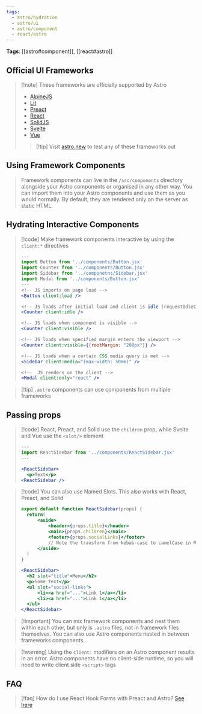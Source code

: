 ```yaml
---
tags:
  - astro/hydration
  - astro/ui
  - astro/component
  - react/astro
---
```

**Tags**: [[astro#component]], [[react#astro]]
## Official UI Frameworks

>[!note] These frameworks are officially supported by Astro
>- [AlpineJS](https://docs.astro.build/en/guides/integrations-guide/alpinejs/)
>- [Lit](https://docs.astro.build/en/guides/integrations-guide/lit/)
>- [Preact](https://docs.astro.build/en/guides/integrations-guide/preact/)
>- [React](https://docs.astro.build/en/guides/integrations-guide/react/)
>- [SolidJS](https://docs.astro.build/en/guides/integrations-guide/solid-js/)
>- [Svelte](https://docs.astro.build/en/guides/integrations-guide/svelte/)
>- [Vue](https://docs.astro.build/en/guides/integrations-guide/vue/)
>>[!tip] Visit [astro.new](astro.new) to test any of these frameworks out

## Using Framework Components

> Framework components can live in the `/src/components` directory alongside your Astro components or organised in any other way. You can import them into your Astro components and use them as you would normally. By default, they are rendered only on the server as static HTML.

## Hydrating Interactive Components

>[!code] Make framework components interactive by using the `client:*` directives
>
>```jsx
>---
>import Button from '../components/Button.jsx'
>import Counter from '../components/Button.jsx'
>import Sidebar from '../componetns/Sidebar.jsx'
>import Modal from '../components/Button.jsx'
>---
><!-- JS imports on page load -->
><Button client:load />
>
><!-- JS loads after initial load and client is idle (requestIdleCallback event fired) -->
><Counter client:idle />
>
><!-- JS loads when component is visible -->
><Counter client:visible />
>
><!-- JS loads when specified margin enters the viewport -->
><Counter client:visible={{rootMargin: "200px"}} />
>
><!-- JS loads when a certain CSS media query is met -->
><Sidebar client:media="(max-width: 50em)" />
>
><!--  JS renders on the client -->
><Modal client:only="react" />
>```

>[!tip] `.astro` components can use components from multiple frameworks

## Passing props

>[!code] React, Preact, and Solid use the `children` prop, while Svelte and Vue use the `<slot/>` element
>
>```jsx
>---
>import ReactSidebar from '../components/ReactSidebar.jsx'
>---
>
><ReactSidebar>
>	<p>Text</p>
><ReactSidebar />
>```

>[!code] You can also use Named Slots. This also works with React, Preact, and Solid
>
>```jsx
>export default function ReactSidebar(props) {
>	return(
>		<aside>
>			<header>{props.title}</header>
>			<main>{props.children}</main>
>			<footer>{props.socialLinks}</footer> 
>			// Note the transform from kebab-case to camelCase in React
>		</aside>
>	)
>}
>
><ReactSidebar>
>	<h2 slot="title">Menu</h2>
>	<p>Some text</p>
>	<ul slot="social-links">
>		<li><a href="...">Link 1</a></li>
>		<li><a href="...">Link 1</a></li>
>	</ul>
></ReactSidebar> 
>```


>[!important] You can mix framework components and nest them within each other, but only is `.astro` files, not in framework files themselves. You can also use Astro components nested in between frameworks components.

>[!warning] Using the `client:` modifiers on an Astro component results in an error.
>Astro components have no client-side runtime, so you will need to write client side `<script>` tags


## FAQ

>[!faq] How do I use React Hook Forms with Preact and Astro?
>[See here](https://stackoverflow.com/questions/75274026/using-astro-js-with-preact-and-react-hook-forms)

